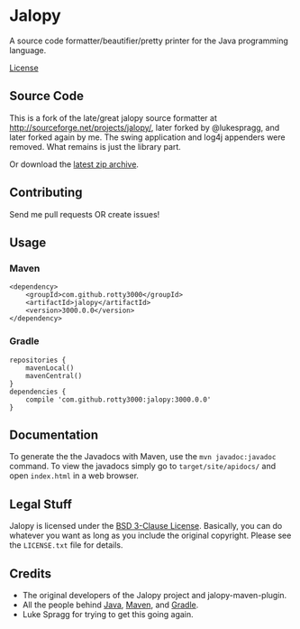 # Jalopy

A source code formatter/beautifier/pretty printer for the Java programming language.

[License](http://img.shields.io/badge/license-MIT-lightgrey.svg?style=flat)

## Source Code

This is a fork of the late/great jalopy source formatter at http://sourceforge.net/projects/jalopy/, later forked by @lukespragg, and later forked again by me. The swing application and log4j appenders were removed. What remains is just the library part.

Or download the [latest zip archive](https://github.com/rotty3000/jalopy/archive/master.zip).

## Contributing

Send me pull requests OR create issues!

## Usage

### Maven

    <dependency>
        <groupId>com.github.rotty3000</groupId>
        <artifactId>jalopy</artifactId>
        <version>3000.0.0</version>
    </dependency>

### Gradle

    repositories {
        mavenLocal()
        mavenCentral()
    }
    dependencies {
        compile 'com.github.rotty3000:jalopy:3000.0.0'
    }

## Documentation

To generate the the Javadocs with Maven, use the `mvn javadoc:javadoc` command. To view the javadocs simply go to `target/site/apidocs/` and open `index.html` in a web browser.

## Legal Stuff

Jalopy is licensed under the [BSD 3-Clause License](https://tldrlegal.com/l/bsd3). Basically, you can do whatever you want as long as you include the original copyright. Please see the `LICENSE.txt` file for details.

## Credits

* The original developers of the Jalopy project and jalopy-maven-plugin.
* All the people behind [Java](http://www.oracle.com/technetwork/java/index.html), [Maven](http://maven.apache.org/), and [Gradle](http://www.gradle.org/).
* Luke Spragg for trying to get this going again.